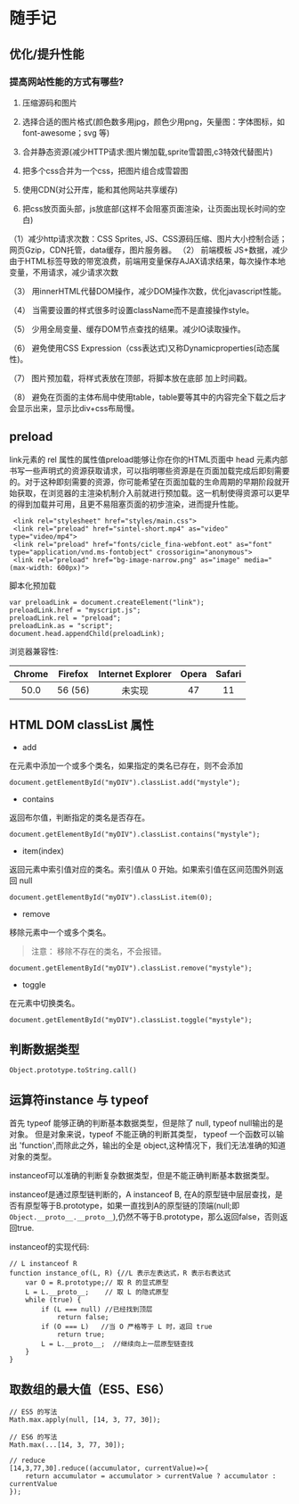 # 随手记

## 优化/提升性能

### 提高网站性能的方式有哪些?

1. 压缩源码和图片

2. 选择合适的图片格式(颜色数多用jpg，颜色少用png，矢量图：字体图标，如 font-awesome；svg 等) 

3. 合并静态资源(减少HTTP请求:图片懒加载,sprite雪碧图,c3特效代替图片) 

4. 把多个css合并为一个css，把图片组合成雪碧图

5. 使用CDN(对公开库，能和其他网站共享缓存)

6. 把css放页面头部，js放底部(这样不会阻塞页面渲染，让页面出现长时间的空白) 

（1）减少http请求次数：CSS Sprites, JS、CSS源码压缩、图片大小控制合适；网页Gzip，CDN托管，data缓存，图片服务器。
（2） 前端模板 JS+数据，减少由于HTML标签导致的带宽浪费，前端用变量保存AJAX请求结果，每次操作本地变量，不用请求，减少请求次数

（3） 用innerHTML代替DOM操作，减少DOM操作次数，优化javascript性能。

（4） 当需要设置的样式很多时设置className而不是直接操作style。

（5） 少用全局变量、缓存DOM节点查找的结果。减少IO读取操作。

（6） 避免使用CSS Expression（css表达式)又称Dynamicproperties(动态属性)。

（7） 图片预加载，将样式表放在顶部，将脚本放在底部  加上时间戳。

（8） 避免在页面的主体布局中使用table，table要等其中的内容完全下载之后才会显示出来，显示比div+css布局慢。


## preload

 link元素的 rel 属性的属性值preload能够让你在你的HTML页面中 head 元素内部书写一些声明式的资源获取请求，可以指明哪些资源是在页面加载完成后即刻需要的。对于这种即刻需要的资源，你可能希望在页面加载的生命周期的早期阶段就开始获取，在浏览器的主渲染机制介入前就进行预加载。这一机制使得资源可以更早的得到加载并可用，且更不易阻塞页面的初步渲染，进而提升性能。

```
 <link rel="stylesheet" href="styles/main.css">
 <link rel="preload" href="sintel-short.mp4" as="video" type="video/mp4">
 <link rel="preload" href="fonts/cicle_fina-webfont.eot" as="font" type="application/vnd.ms-fontobject" crossorigin="anonymous">
 <link rel="preload" href="bg-image-narrow.png" as="image" media="(max-width: 600px)">
```

脚本化预加载
```
var preloadLink = document.createElement("link");
preloadLink.href = "myscript.js";
preloadLink.rel = "preload";
preloadLink.as = "script";
document.head.appendChild(preloadLink);
```
浏览器兼容性:

Chrome|Firefox |Internet Explorer|Opera|Safari
:--:|:--:|:--:|:--:|:--:
50.0|	56 (56)|未实现|47|11

## HTML DOM classList 属性

- add

在元素中添加一个或多个类名，如果指定的类名已存在，则不会添加

```
document.getElementById("myDIV").classList.add("mystyle");
```

- contains

返回布尔值，判断指定的类名是否存在。

```
document.getElementById("myDIV").classList.contains("mystyle");
```

- item(index)

返回元素中索引值对应的类名。索引值从 0 开始。如果索引值在区间范围外则返回 null

```
document.getElementById("myDIV").classList.item(0);
```

- remove

移除元素中一个或多个类名。

> 注意： 移除不存在的类名，不会报错。

```
document.getElementById("myDIV").classList.remove("mystyle");
```

- toggle

在元素中切换类名。

```
document.getElementById("myDIV").classList.toggle("mystyle");
```

## 判断数据类型
```
Object.prototype.toString.call()
```

## 运算符instance 与 typeof

首先 typeof 能够正确的判断基本数据类型，但是除了 null, typeof null输出的是对象。
但是对象来说，typeof 不能正确的判断其类型， typeof 一个函数可以输出 'function',而除此之外，输出的全是 object,这种情况下，我们无法准确的知道对象的类型。

instanceof可以准确的判断复杂数据类型，但是不能正确判断基本数据类型。

instanceof是通过原型链判断的，A instanceof B, 在A的原型链中层层查找，是否有原型等于B.prototype，如果一直找到A的原型链的顶端(null;即`Object.__proto__.__proto__`),仍然不等于B.prototype，那么返回false，否则返回true.

instanceof的实现代码:

```
// L instanceof R
function instance_of(L, R) {//L 表示左表达式，R 表示右表达式
    var O = R.prototype;// 取 R 的显式原型
    L = L.__proto__;    // 取 L 的隐式原型
    while (true) { 
        if (L === null) //已经找到顶层
            return false;  
        if (O === L)   //当 O 严格等于 L 时，返回 true
            return true; 
        L = L.__proto__;  //继续向上一层原型链查找
    } 
}
```
## 取数组的最大值（ES5、ES6）

```
// ES5 的写法
Math.max.apply(null, [14, 3, 77, 30]);

// ES6 的写法
Math.max(...[14, 3, 77, 30]);

// reduce
[14,3,77,30].reduce((accumulator, currentValue)=>{
    return accumulator = accumulator > currentValue ? accumulator : currentValue
});
```